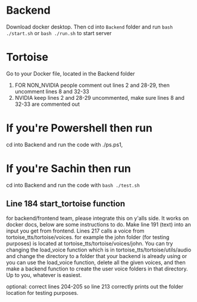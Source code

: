 # Backend
Download docker desktop. Then cd into `Backend` folder and run `bash ./start.sh` or `bash ./run.sh` to start server


# Tortoise
Go to your Docker file, located in the Backend folder

1. FOR NON_NVIDIA people comment out lines 2 and 28-29, then uncomment  lines 8 and 32-33
2. NVIDIA keep lines 2 and 28-29 uncommented, make sure lines 8 and 32-33 are commented out 

# If you're Powershell then run
cd into Backend and run the code with ./ps.ps1, 

# If you're Sachin then run 
cd into Backend and run the code with `bash ./test.sh`


## Line 184 start_tortoise function
for backend/frontend team, please integrate this on y'alls side. It works on docker docs, below are some instructions to do. Make line 191 (text) into an input you get from frontend. Lines 217 calls a voice from tortoise_tts/tortoise/voices. for example the john folder (for testing purposes) is located at tortoise_tts/tortoise/voices/john. You can try changing the load_voice function which is in tortoise_tts/tortoise/utils/audio and change the directory to a folder that your backend is already using or you can use the load_voice function, delete all the given voices, and then make a backend function to create the user voice folders in that directory. Up to you, whatever is easiest. 

optional: correct lines 204-205 so line 213 correctly prints out the folder location for testing purposes. 
